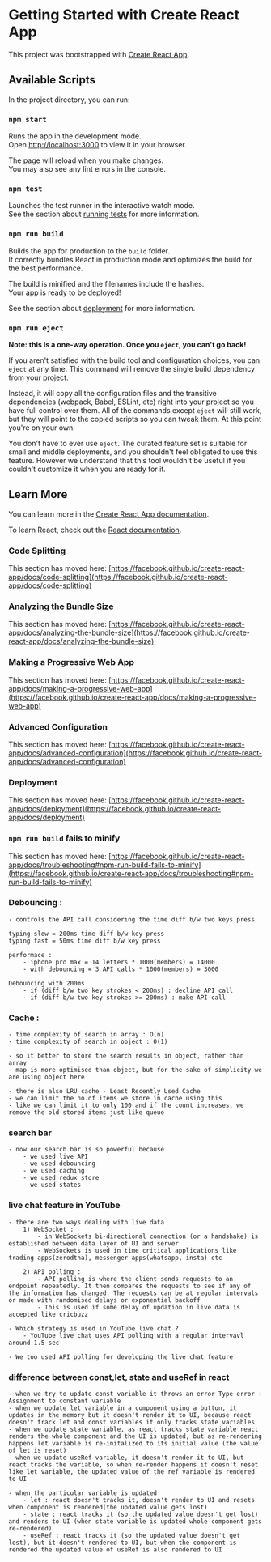 # Getting Started with Create React App

This project was bootstrapped with [Create React App](https://github.com/facebook/create-react-app).

## Available Scripts

In the project directory, you can run:

### `npm start`

Runs the app in the development mode.\
Open [http://localhost:3000](http://localhost:3000) to view it in your browser.

The page will reload when you make changes.\
You may also see any lint errors in the console.

### `npm test`

Launches the test runner in the interactive watch mode.\
See the section about [running tests](https://facebook.github.io/create-react-app/docs/running-tests) for more information.

### `npm run build`

Builds the app for production to the `build` folder.\
It correctly bundles React in production mode and optimizes the build for the best performance.

The build is minified and the filenames include the hashes.\
Your app is ready to be deployed!

See the section about [deployment](https://facebook.github.io/create-react-app/docs/deployment) for more information.

### `npm run eject`

**Note: this is a one-way operation. Once you `eject`, you can't go back!**

If you aren't satisfied with the build tool and configuration choices, you can `eject` at any time. This command will remove the single build dependency from your project.

Instead, it will copy all the configuration files and the transitive dependencies (webpack, Babel, ESLint, etc) right into your project so you have full control over them. All of the commands except `eject` will still work, but they will point to the copied scripts so you can tweak them. At this point you're on your own.

You don't have to ever use `eject`. The curated feature set is suitable for small and middle deployments, and you shouldn't feel obligated to use this feature. However we understand that this tool wouldn't be useful if you couldn't customize it when you are ready for it.

## Learn More

You can learn more in the [Create React App documentation](https://facebook.github.io/create-react-app/docs/getting-started).

To learn React, check out the [React documentation](https://reactjs.org/).

### Code Splitting

This section has moved here: [https://facebook.github.io/create-react-app/docs/code-splitting](https://facebook.github.io/create-react-app/docs/code-splitting)

### Analyzing the Bundle Size

This section has moved here: [https://facebook.github.io/create-react-app/docs/analyzing-the-bundle-size](https://facebook.github.io/create-react-app/docs/analyzing-the-bundle-size)

### Making a Progressive Web App

This section has moved here: [https://facebook.github.io/create-react-app/docs/making-a-progressive-web-app](https://facebook.github.io/create-react-app/docs/making-a-progressive-web-app)

### Advanced Configuration

This section has moved here: [https://facebook.github.io/create-react-app/docs/advanced-configuration](https://facebook.github.io/create-react-app/docs/advanced-configuration)

### Deployment

This section has moved here: [https://facebook.github.io/create-react-app/docs/deployment](https://facebook.github.io/create-react-app/docs/deployment)

### `npm run build` fails to minify

This section has moved here: [https://facebook.github.io/create-react-app/docs/troubleshooting#npm-run-build-fails-to-minify](https://facebook.github.io/create-react-app/docs/troubleshooting#npm-run-build-fails-to-minify)



### Debouncing : 
    - controls the API call considering the time diff b/w two keys press

    typing slow = 200ms time diff b/w key press
    typing fast = 50ms time diff b/w key press

    performace : 
        - iphone pro max = 14 letters * 1000(members) = 14000
        - with debouncing = 3 API calls * 1000(members) = 3000

    Debouncing with 200ms
        - if (diff b/w two key strokes < 200ms) : decline API call
        - if (diff b/w two key strokes >= 200ms) : make API call


### Cache :

    - time complexity of search in array : O(n)
    - time complexity of search in object : O(1)

    - so it better to store the search results in object, rather than array
    - map is more optimised than object, but for the sake of simplicity we are using object here

    - there is also LRU cache - Least Recently Used Cache
    - we can limit the no.of items we store in cache using this
    - like we can limit it to only 100 and if the count increases, we remove the old stored items just like queue


### search bar

    - now our search bar is so powerful because
        - we used live API
        - we used debouncing
        - we used caching
        - we used redux store
        - we used states 

### live chat feature in YouTube

    - there are two ways dealing with live data
        1) WebSocket :
            - in WebSockets bi-directional connection (or a handshake) is established between data layer of UI and server
            - WebSockets is used in time critical applications like trading apps(zerodtha), messenger apps(whatsapp, insta) etc

        2) API polling :
            - API polling is where the client sends requests to an endpoint repeatedly. It then compares the requests to see if any of the information has changed. The requests can be at regular intervals or made with randomised delays or exponential backoff
            - This is used if some delay of updation in live data is accepted like cricbuzz

    - Which strategy is used in YouTube live chat ?
        - YouTube live chat uses API polling with a regular intervavl around 1.5 sec

    - We too used API polling for developing the live chat feature

### difference between const,let, state and useRef in react

    - when we try to update const variable it throws an error Type error : Assignment to constant variable
    - when we update let variable in a component using a button, it updates in the memory but it doesn't render it to UI, because react doesn't track let and const variables it only tracks state variables
    - when we update state variable, as react tracks state variable react renders the whole component and the UI is updated, but as re-rendering happens let variable is re-initalized to its initial value (the value of let is reset)
    - when we update useRef variable, it doesn't render it to UI, but react tracks the variable, so when re-render happens it doesn't reset like let variable, the updated value of the ref variable is rendered to UI

    - when the particular variable is updated 
        - let : react doesn't tracks it, doesn't render to UI and resets when component is rendered(the updated value gets lost)
        - state : react tracks it (so the updated value doesn't get lost) and renders to UI (when state variable is updated whole component gets re-rendered)
        - useRef : react tracks it (so the updated value doesn't get lost), but it doesn't rendered to UI, but when the component is rendered the updated value of useRef is also rendered to UI 







